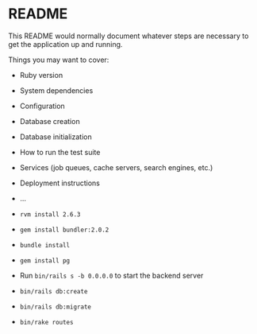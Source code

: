 # README

This README would normally document whatever steps are necessary to get the
application up and running.

Things you may want to cover:

* Ruby version

* System dependencies

* Configuration

* Database creation

* Database initialization

* How to run the test suite

* Services (job queues, cache servers, search engines, etc.)

* Deployment instructions

* ...

* `rvm install 2.6.3`
* `gem install bundler:2.0.2`
* `bundle install`
* `gem install pg`
* Run `bin/rails s -b 0.0.0.0` to start the backend server
* `bin/rails db:create`
* `bin/rails db:migrate`
* `bin/rake routes`